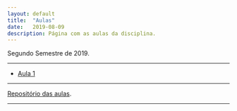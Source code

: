 ```yaml
---
layout: default
title:  "Aulas"
date:   2019-08-09
description: Página com as aulas da disciplina.
---
```


<p class="intro">Segundo Semestre de 2019.</p>

---

* [Aula 1][aula1] 

---

[Repositório das aulas][maf172-gh].

---

[maf172-gh]:https://github.com/maf172
[aula1]:    https://raw.githack.com/maf172/maf172.github.io/master/Aulas_MAF172/Aula1/aula1.html
